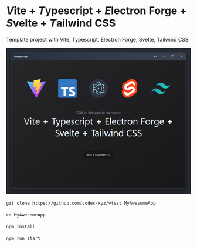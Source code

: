 # ***V***ite + ***T***ypescript + ***E***lectron Forge + ***S***velte + ***T***ailwind CSS

Template project with Vite, Typescript, Electron Forge, Svelte, Tailwind CSS

![](public/readme001.png)

```
git clone https://github.com/codec-xyz/vtest MyAwesomeApp

cd MyAwesomeApp

npm install

npm run start
```